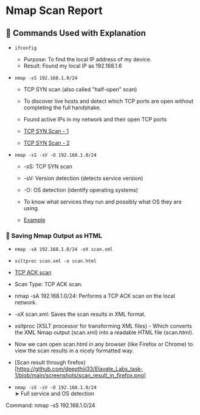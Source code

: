 # Nmap Scan Report

## 🔧 Commands Used  with Explanation

- `ifconfig`  
  - Purpose: To find the local IP address of my device.
  - Result: Found my local IP as 192.168.1.6

- `nmap -sS 192.168.1.0/24`  
   - TCP SYN scan (also called "half-open" scan)
   - To discover live hosts and detect which TCP ports are open without completing the full handshake.
   - Found active IPs in my network and their open TCP ports
 
  - [TCP SYN Scan - 1](https://github.com/deepthiii33/Elavate_Labs_task-1/blob/main/screenshots/TCP%20SYN%20scan(1).png)
  - [TCP SYN Scan - 2](https://github.com/deepthiii33/Elavate_Labs_task-1/blob/main/screenshots/TCP%20SYN%20scan%20(2).png)
 

- `nmap -sS -sV -O 192.168.1.0/24`
   - -sS: TCP SYN scan
   - -sV: Version detection (detects service version)
   - -O: OS detection (identify operating systems)
 
   - To know what services they run and possibly what OS they are using.
 
   - [Example](https://github.com/deepthiii33/Elavate_Labs_task-1/blob/main/screenshots/nmap_service_os_scan.png)

### 💾 Saving Nmap Output as HTML

 - ` nmap -sA 192.168.1.0/24 -oX scan.xml `
 - `xsltproc scan.xml -o scan.html `

  - [TCP ACK scan](https://github.com/deepthiii33/Elavate_Labs_task-1/blob/main/screenshots/nmap_ack_scan.png)

  - Scan Type: TCP ACK scan.
  - nmap -sA 192.168.1.0/24: Performs a TCP ACK scan on the local network.
  - -oX scan.xml: Saves the scan results in XML format.
  - xsltproc (XSLT processor for transforming XML files) - Which converts the XML Nmap output (scan.xml) into a readable HTML file (scan.html).

  - Now we cam open scan.html in any browser (like Firefox or Chrome) to view the scan results in a nicely formatted way.

  - [Scan result through firefox)[https://github.com/deepthiii33/Elavate_Labs_task-1/blob/main/screenshots/scan_result_in_firefox.png]

  


- `nmap -sS -sV -O 192.168.1.0/24`  
  ➤ Full service and OS detection


Command: nmap -sS 192.168.1.0/24



